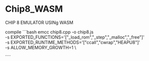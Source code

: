 # Chip8_WASM
CHIP 8 EMULATOR USINg WASM 

compile
´´´bash
 emcc chip8.cpp -o chip8.js \
  -s EXPORTED_FUNCTIONS='["_load_rom","_step","_malloc","_free"]' \
  -s EXPORTED_RUNTIME_METHODS='["ccall","cwrap","HEAPU8"]' \
  -s ALLOW_MEMORY_GROWTH=1 \

´´´´

